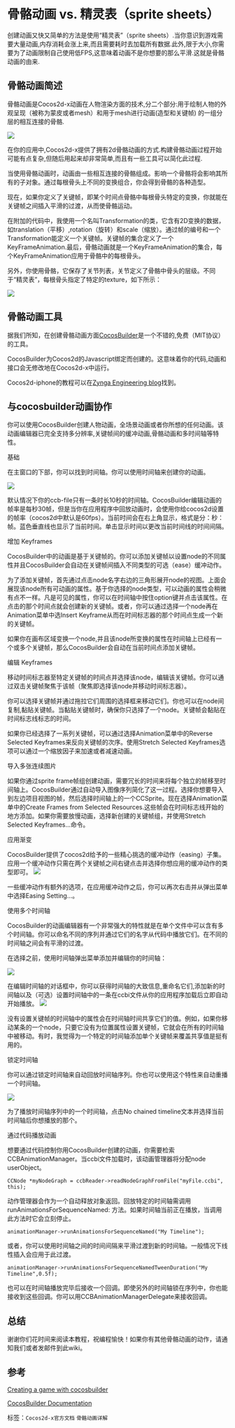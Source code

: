 # 骨骼动画 vs. 精灵表（sprite sheets） #


创建动画又快又简单的方法是使用“精灵表”（sprite sheets）.当你意识到游戏需要大量动画,内存消耗会涨上来,而且需要耗时去加载所有数据.此外,限于大小,你需要为了动画限制自己使用低FPS,这意味着动画不是你想要的那么平滑.这就是骨骼动画的由来.

 

## 骨骼动画简述 ##



骨骼动画是Cocos2d-x动画在人物渲染方面的技术,分二个部分:用于绘制人物的外观呈现（被称为蒙皮或者mesh）和用于mesh进行动画(造型和关键帧) 的一组分层的相互连接的骨骼.

![](./res/043420LIe.jpg)





在你的应用中,Cocos2d-x提供了拥有2d骨骼动画的方式.构建骨骼动画过程开始可能有点复杂,但随后用起来却非常简单,而且有一些工具可以简化此过程.



当使用骨骼动画时，动画由一些相互连接的骨骼组成。影响一个骨骼将会影响其所有的子对象。通过每根骨头上不同的变换组合，你会得到骨骼的各种造型。



现在，如果你定义了关键帧，即某个时间点骨骼中每根骨头特定的变换，你就能在关键帧之间插入平滑的过渡，从而使骨骼运动。



在附加的代码中，我使用一个名叫Transformation的类，它含有2D变换的数据，如translation（平移）,rotation（旋转）和scale（缩放）。通过帧的编号和一个Transformation能定义一个关键帧。关键帧的集合定义了一个KeyFrameAnimation.最后，骨骼动画就是一个KeyFrameAnimation的集合，每个KeyFrameAnimation应用于骨骼中的每根骨头。



另外，你使用骨骼，它保存了关节列表，关节定义了骨骼中骨头的层级。不同于“精灵表”，每根骨头指定了特定的texture，如下所示：

![](./res/043421Tka.png)

 

## 骨骼动画工具 ##





据我们所知，在创建骨骼动画方面[CocosBuilder](http://cocosbuilder.com/)是一个不错的,免费（MIT协议）的工具。

CocosBuilder为Cocos2d的Javascript绑定而创建的。这意味着你的代码,动画和接口会无修改地在Cocos2d-x中运行。

Cocos2d-iphone的教程可以在[Zynga Engineering blog](http://code.zynga.com/2012/10/creating-a-game-with-cocosbuilder/)找到。

 

## 与cocosbuilder动画协作 ##



你可以使用CocosBuilder创建人物动画，全场景动画或者你所想的任何动画。该动画编辑器已完全支持多分辨率,关键帧间的缓冲动画,骨骼动画和多时间轴等特性。

基础

在主窗口的下部，你可以找到时间轴。你可以使用时间轴来创建你的动画。

![](./res/043422MDx.png)



默认情况下你的ccb-file只有一条时长10秒的时间轴。CocosBuilder编辑动画的帧率是每秒30帧，但是当你在应用程序中回放动画时，会使用你给cocos2d设置的帧率（cocos2d中默认是60fps）。当前时间会在右上角显示，格式是分：秒：帧。蓝色垂直线也显示了当前时间。单击显示时间以更改当前时间线的时间间隔。


增加 Keyframes



CocosBuilder中的动画是基于关键帧的。你可以添加关键帧以设置node的不同属性并且CocosBuilder会自动在关键帧间插入不同类型的可选（ease）缓冲动作。

为了添加关键帧，首先通过点击node名字右边的三角形展开node的视图。上面会展现该node所有可动画的属性。基于你选择的node类型，可以动画的属性会稍微有点不一样。凡是可见的属性，你可以在时间轴中按住option键并点击该属性。在点击的那个时间点就会创建新的关键帧。或者，你可以通过选择一个node再在Animation菜单中选Insert Keyframe从而在时间标志器的那个时间点生成一个新的关键帧。

如果你在画布区域变换一个node,并且该node所变换的属性在时间轴上已经有一个或多个关键帧，那么CocosBuilder会自动在当前时间点添加关键帧。

 

编辑 Keyframes



移动时间标志器至特定关键帧的时间点并选择该node，编辑该关键帧。你可以通过双击关键帧聚焦于该帧（聚焦即选择该node并移动时间标志器）。



你可以选择关键帧并通过拖拉它们周围的选择框来移动它们。你也可以在node间复制,黏贴关键帧。当黏贴关键帧时，确保你只选择了一个node。关键帧会黏贴在时间标志线标志的时间。



如果你已经选择了一系列关键帧，可以通过选择Animation菜单中的Reverse Selected Keyframes来反向关键帧的次序。使用Stretch Selected Keyframes选项可以通过一个缩放因子来加速或者减速动画。


导入多张连续图片



如果你通过sprite frame帧组创建动画，需要冗长的时间来将每个独立的帧移至时间轴上。CocosBuilder通过自动导入图像序列简化了这一过程。选择你想要导入到左边项目视图的帧，然后选择时间轴上的一个CCSprite。现在选择Animation菜单中的Create Frames from Selected Resources.这些帧会在时间标志线开始的地方添加。如果你需要放慢动画，选择新创建的关键帧组，并使用Stretch Selected Keyframes…命令。

 

应用渐变



CocosBuilder提供了cocos2d给予的一些精心挑选的缓冲动作（easing）子集。应用一个缓冲动作只需在两个关键帧之间右键点击并选择你想应用的缓冲动作的类型即可。
![](./res/043422kYC.png)



一些缓冲动作有额外的选项，在应用缓冲动作之后，你可以再次右击并从弹出菜单中选择Easing Setting…。


使用多个时间轴



CocosBuilder的动画编辑器有一个非常强大的特性就是在单个文件中可以含有多个时间轴。你可以命名不同的序列并通过它们的名字从代码中播放它们。在不同的时间轴之间会有平滑的过渡。

在选择之前，使用时间轴弹出菜单添加并编辑你的时间轴：

![](./res/043423U3a.png)



在编辑时间轴的对话框中，你可以获得时间轴的大致信息,重命名它们,添加新的时间轴以及（可选）设置时间轴中的一条在ccbi文件从你的应用程序加载后立即自动开始播放。
![](./res/043424yxa.png)



没有设置关键帧的时间轴中的属性会在时间轴时间共享它们的值。例如，如果你移动某条的一个node，只要它没有为位置属性设置关键帧，它就会在所有的时间轴中被移动。有时，我觉得为一个特定的时间轴添加单个关键帧来覆盖共享值是挺有用的。


锁定时间轴



你可以通过锁定时间轴来自动回放时间轴序列。你也可以使用这个特性来自动重播一个时间轴。

![](./res/043425vZi.png)



为了播放时间轴序列中的一个时间轴，点击No chained timeline文本并选择当前时间轴后你想播放的那个。

通过代码播放动画



想要通过代码控制你用CocosBuilder创建的动画，你需要检索CCBAnimationManager。当ccbi文件加载时，该动画管理器将分配node userObject。

	CCNode *myNodeGraph = ccbReader->readNodeGraphFromFile("myFile.ccbi", this); 




动作管理器会作为一个自动释放对象返回。回放特定的时间轴需调用runAnimationsForSequenceNamed: 方法。如果时间轴当前正在播放，当调用此方法时它会立刻停止。

	animationManager->runAnimationsForSequenceNamed("My Timeline"); 




或者，你可以使用时间轴之间的时间间隔来平滑过渡到新的时间轴。一般情况下线性插入会应用于此过渡。

	animationManager->runAnimationsForSequenceNamedTweenDuration("My Timeline",0.5f); 




也可以在时间轴播放完毕后接收一个回调。即使另外的时间轴锁在序列中，你也能接收到这些回调。你可以用CCBAnimationManagerDelegate来接收回调。

## 总结 ##



谢谢你们花时间来阅读本教程，祝编程愉快！如果你有其他骨骼动画的动作，请通知我们或者发邮件到此wiki。

## 参考 ##

[Creating a game with cocosbuilder](http://code.zynga.com/2012/10/creating-a-game-with-cocosbuilder/)

[CocosBuilder Documentation](http://cocosbuilder.com/)
  


标签：`Cocos2d-x官方文档` `骨骼动画详解`